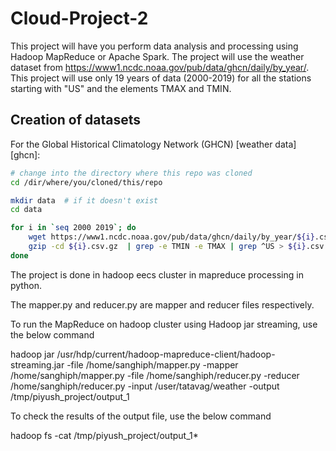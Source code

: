 # Cloud-Project-2

This project will have you perform data analysis and processing using
Hadoop MapReduce or Apache Spark. The project will use the weather dataset from
<https://www1.ncdc.noaa.gov/pub/data/ghcn/daily/by_year/>. This project will
use only 19 years of data (2000-2019) for all the stations starting with "US"
and the elements TMAX and TMIN. 

## Creation of datasets

For the Global Historical Climatology Network (GHCN) [weather data][ghcn]:

```bash
# change into the directory where this repo was cloned
cd /dir/where/you/cloned/this/repo

mkdir data  # if it doesn't exist
cd data

for i in `seq 2000 2019`; do
    wget https://www1.ncdc.noaa.gov/pub/data/ghcn/daily/by_year/${i}.csv.gz
    gzip -cd ${i}.csv.gz  | grep -e TMIN -e TMAX | grep ^US > ${i}.csv
done
```

The project is done in hadoop eecs cluster in mapreduce processing in python.

The mapper.py and reducer.py are mapper and reducer files respectively.

To run the MapReduce on hadoop cluster using Hadoop jar streaming, use the below command

hadoop jar /usr/hdp/current/hadoop-mapreduce-client/hadoop-streaming.jar -file /home/sanghiph/mapper.py -mapper /home/sanghiph/mapper.py -file /home/sanghiph/reducer.py -reducer /home/sanghiph/reducer.py -input /user/tatavag/weather -output /tmp/piyush_project/output_1

To check the results of the output file, use the below command

 hadoop fs -cat /tmp/piyush_project/output_1*
